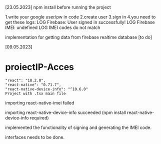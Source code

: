 [23.05.2023]
npm install before running the project

1.write your google user/pw in code
2.create user
3.sign in
4.you need to get these logs:
 LOG  Firebase: User signed in successfully!
 LOG  Firebase IMEI: undefined
 LOG  IMEI codes do not match

implementation for getting data from firebase realtime database [to do]

[09.05.2023]
# proiectIP-Acces
    "react": "18.2.0",
    "react-native": "0.71.7",
    "react-native-device-info": "^10.6.0"
    Project with .tsx main file 
    
importing react-native-imei failed

importing react-native-device-info succeeded
(npm install react-native-device-info required)

implemented the functionality of signing and generating the IMEI code.

interfaces needs to be done.
